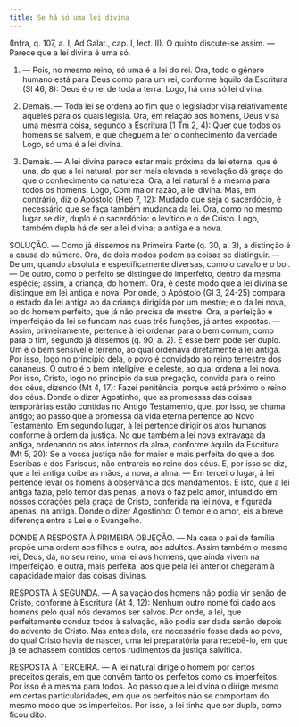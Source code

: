 ```yaml
---
title: Se há só uma lei divina
---
```


(Infra, q. 107, a. I; Ad Galat., cap. I, lect. II).
  O quinto discute-se assim. — Parece que a lei divina é uma só.  

1. — Pois, no mesmo reino, só uma é a lei do rei. Ora, todo o gênero humano está para Deus como para um rei, conforme àquilo da Escritura (Sl 46, 8): Deus é o rei de toda a terra. Logo, há uma só lei divina.  

2. Demais. — Toda lei se ordena ao fim que o legislador visa relativamente aqueles para os quais legisla. Ora, em relação aos homens, Deus visa uma mesma coisa, segundo a Escritura (1 Tm 2, 4): Quer que todos os homens se salvem, e que cheguem a ter o conhecimento da verdade. Logo, só uma é a lei divina.  

3. Demais. — A lei divina parece estar mais próxima da lei eterna, que é una, do que a lei natural, por ser mais elevada a revelação dá graça do que o conhecimento da natureza. Ora, a lei natural é a mesma para todos os homens. Logo, Com maior razão, a lei divina.  Mas, em contrário, diz o Apóstolo (Heb 7, 12): Mudado que seja o sacerdócio, é necessário que se faça também mudança da lei. Ora, como no mesmo lugar se diz, duplo é o sacerdócio: o levítico e o de Cristo. Logo, também dupla há de ser a lei divina; a antiga e a nova.  

SOLUÇÃO. — Como já dissemos na Primeira Parte (q. 30, a. 3), a distinção é a causa do número. Ora, de dois modos podem as coisas se distinguir. — De um, quando absoluta e especificamente diversas, como o cavalo e o boi. — De outro, como o perfeito se distingue do imperfeito, dentro da mesma espécie; assim, a criança, do homem. Ora, é deste modo que a lei divina se distingue em lei antiga e nova. Por onde, o Apóstolo (Gl 3, 24-25) compara o estado da lei antiga ao da criança dirigida por um mestre; e o da lei nova, ao do homem perfeito, que já não precisa de mestre.  Ora, a perfeição e imperfeição da lei se fundam nas suas três funções, já antes expostas. — Assim, primeiramente, pertence à lei ordenar para o bem comum, como para o fim, segundo já dissemos (q. 90, a. 2). E esse bem pode ser duplo. Um é o bem sensível e terreno, ao qual ordenava diretamente a lei antiga. Por isso, logo no princípio dela, o povo é convidado ao reino terrestre dos cananeus. O outro é o bem inteligível e celeste, ao qual ordena a lei nova. Por isso, Cristo, logo no princípio da sua pregação, convida para o reino dos céus, dizendo (Mt 4, 17): Fazei penitência, porque está próximo o reino dos céus. Donde o dizer Agostinho, que as promessas das coisas temporárias estão contidas no Antigo Testamento, que, por isso, se chama antigo; ao passo que a promessa da vida eterna pertence ao Novo Testamento. Em segundo lugar, à lei pertence dirigir os atos humanos conforme à ordem da justiça. No que também a lei nova extravaga da antiga, ordenando os atos internos da alma, conforme àquilo da Escritura (Mt 5, 20): Se a vossa justiça não for maior e mais perfeita do que a dos Escribas e dos Fariseus, não entrareis no reino dos céus. E, por isso se diz, que a lei antiga coíbe as mãos, a nova, a alma. — Em terceiro lugar, à lei pertence levar os homens à observância dos mandamentos. E isto, que a lei antiga fazia, pelo temor das penas, a nova o faz pelo amor, infundido em nossos corações pela graça de Cristo, conferida na lei nova, e figurada apenas, na antiga. Donde o dizer Agostinho: O temor e o amor, eis a breve diferença entre a Lei e o Evangelho.  

DONDE A RESPOSTA À PRIMEIRA OBJEÇÃO. — Na casa o pai de família propõe uma ordem aos filhos e outra, aos adultos. Assim também o mesmo rei, Deus, dá, no seu reino, uma lei aos homens, que ainda vivem na imperfeição, e outra, mais perfeita, aos que pela lei anterior chegaram à capacidade maior das coisas divinas.  

RESPOSTA À SEGUNDA. — A salvação dos homens não podia vir senão de Cristo, conforme à Escritura (At 4, 12): Nenhum outro nome foi dado aos homens pelo qual nós devamos ser salvos. Por onde, a lei, que perfeitamente conduz todos à salvação, não podia ser dada senão depois do advento de Cristo. Mas antes dela, era necessário fosse dada ao povo, do qual Cristo havia de nascer, uma lei preparatória para recebê-lo, em que já se achassem contidos certos rudimentos da justiça salvífica.  

RESPOSTA À TERCEIRA. — A lei natural dirige o homem por certos preceitos gerais, em que convêm tanto os perfeitos como os imperfeitos. Por isso é a mesma para todos. Ao passo que a lei divina o dirige mesmo em certas particularidades, em que os perfeitos não se comportam do mesmo modo que os imperfeitos. Por isso, a lei tinha que ser dupla, como ficou dito.